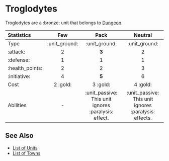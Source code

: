 # Troglodytes

Troglodytes are a :bronze: unit that belongs to [Dungeon](../towns/dungeon.md).


| Statistics | Few | Pack | Neutral |
| :--- | :---: | :---: | :---: |
| Type | :unit_ground: | :unit_ground: | :unit_ground: |
| :attack: | 2 | **3** | 2 |
| :defense: | 1 | 1 | 1 |
| :health_points: | 2 | 2 | 3 |
| :initiative: | 4 | **5** | 6 |
| Cost | 2 :gold: | 3 :gold: | 4 :gold: |
| Abilities | - | :unit_passive: This unit ignores :paralysis: effect. | :unit_passive: This unit ignores :paralysis: effects. |


## See Also

- [List of Units](index.md)
- [List of Towns](../towns/index.md)
